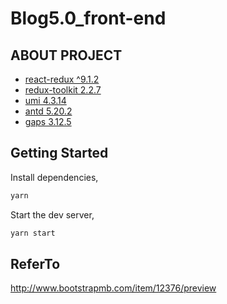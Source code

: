 # Blog5.0_front-end

## ABOUT PROJECT

- [react-redux ^9.1.2](https://cn.react-redux.js.org/)
- [redux-toolkit 2.2.7](https://cn.redux-toolkit.js.org/)
- [umi 4.3.14](https://umijs.org/docs/introduce/introduce)
- [antd 5.20.2](https://ant-design.antgroup.com/index-cn)
- [gaps 3.12.5](https://gsap.com/docs/v3/Installation/?tab=npm&module=esm&method=private+registry&tier=free&club=false&require=false&trial=true)

## Getting Started

Install dependencies,

```bash
yarn
```

Start the dev server,

```bash
yarn start
```

## ReferTo

<http://www.bootstrapmb.com/item/12376/preview>
